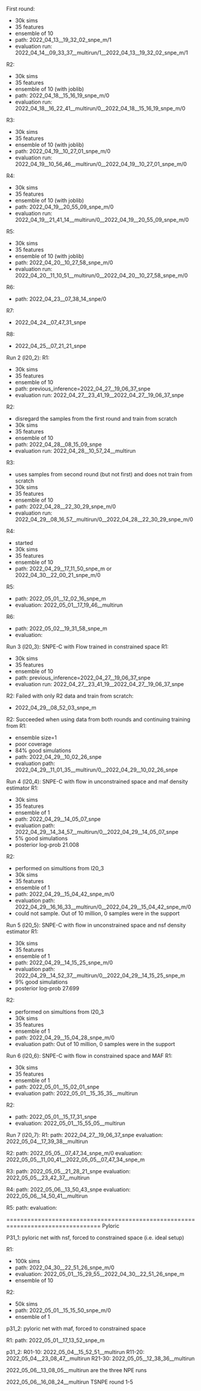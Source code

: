 First round:

- 30k sims
- 35 features
- ensemble of 10
- path: 2022_04_13__19_32_02_snpe_m/1
- evaluation run: 2022_04_14__09_33_37__multirun/1__2022_04_13__19_32_02_snpe_m/1

R2:
- 30k sims
- 35 features
- ensemble of 10 (with joblib)
- path: 2022_04_18__15_16_19_snpe_m/0
- evaluation run: 2022_04_18__16_22_41__multirun/0__2022_04_18__15_16_19_snpe_m/0

R3:
- 30k sims
- 35 features
- ensemble of 10 (with joblib)
- path: 2022_04_19__10_27_01_snpe_m/0
- evaluation run: 2022_04_19__10_56_46__multirun/0__2022_04_19__10_27_01_snpe_m/0

R4:
- 30k sims
- 35 features
- ensemble of 10 (with joblib)
- path: 2022_04_19__20_55_09_snpe_m/0
- evaluation run: 2022_04_19__21_41_14__multirun/0__2022_04_19__20_55_09_snpe_m/0

R5:
- 30k sims
- 35 features
- ensemble of 10 (with joblib)
- path: 2022_04_20__10_27_58_snpe_m/0
- evaluation run: 2022_04_20__11_10_51__multirun/0__2022_04_20__10_27_58_snpe_m/0

R6:
- path: 2022_04_23__07_38_14_snpe/0

R7:
- 2022_04_24__07_47_31_snpe

R8:
- 2022_04_25__07_21_21_snpe









Run 2 (l20_2):
R1:
- 30k sims
- 35 features
- ensemble of 10
- path: previous_inference=2022_04_27__19_06_37_snpe
- evaluation run: 2022_04_27__23_41_19__2022_04_27__19_06_37_snpe


R2: 
- disregard the samples from the first round and train from scratch
- 30k sims
- 35 features
- ensemble of 10
- path: 2022_04_28__08_15_09_snpe
- evaluation run: 2022_04_28__10_57_24__multirun

R3:
- uses samples from second round (but not first) and does not train from scratch
- 30k sims
- 35 features
- ensemble of 10
- path: 2022_04_28__22_30_29_snpe_m/0
- evaluation run: 2022_04_29__08_16_57__multirun/0__2022_04_28__22_30_29_snpe_m/0

R4:
- started
- 30k sims
- 35 features
- ensemble of 10
- path: 2022_04_29__17_11_50_snpe_m or 2022_04_30__22_00_21_snpe_m/0

R5:
- path: 2022_05_01__12_02_16_snpe_m
- evaluation: 2022_05_01__17_19_46__multirun

R6:
- path: 2022_05_02__19_31_58_snpe_m
- evaluation: 




Run 3 (l20_3): SNPE-C with Flow trained in constrained space
R1:
- 30k sims
- 35 features
- ensemble of 10
- path: previous_inference=2022_04_27__19_06_37_snpe
- evaluation run: 2022_04_27__23_41_19__2022_04_27__19_06_37_snpe

R2:
Failed with only R2 data and train from scratch:
- 2022_04_29__08_52_03_snpe_m

R2:
Succeeded when using data from both rounds and continuing training from R1:
- ensemble size=1
- poor coverage
- 84% good simulations
- path: 2022_04_29__10_02_26_snpe
- evaluation path: 2022_04_29__11_01_35__multirun/0__2022_04_29__10_02_26_snpe










Run 4 (l20_4): SNPE-C with flow in unconstrained space and maf density estimator
R1:
- 30k sims
- 35 features
- ensemble of 1
- path: 2022_04_29__14_05_07_snpe
- evaluation path: 2022_04_29__14_34_57__multirun/0__2022_04_29__14_05_07_snpe
- 5% good simulations
- posterior log-prob 21.008

R2:
- performed on simultions from l20_3
- 30k sims
- 35 features
- ensemble of 1
- path: 2022_04_29__15_04_42_snpe_m/0
- evaluation path: 2022_04_29__16_16_33__multirun/0__2022_04_29__15_04_42_snpe_m/0
- could not sample. Out of 10 million, 0 samples were in the support









Run 5 (l20_5): SNPE-C with flow in unconstrained space and nsf density estimator
R1:
- 30k sims
- 35 features
- ensemble of 1
- path: 2022_04_29__14_15_25_snpe_m/0
- evaluation path: 2022_04_29__14_52_37__multirun/0__2022_04_29__14_15_25_snpe_m
- 9% good simulations
- posterior log-prob 27.699

R2:
- performed on simultions from l20_3
- 30k sims
- 35 features
- ensemble of 1
- path: 2022_04_29__15_04_28_snpe_m/0
- evaluation path: Out of 10 million, 0 samples were in the support










Run 6 (l20_6): SNPE-C with flow in constrained space and MAF
R1:
- 30k sims
- 35 features
- ensemble of 1
- path: 2022_05_01__15_02_01_snpe
- evaluation path: 2022_05_01__15_35_35__multirun


R2:
- path: 2022_05_01__15_17_31_snpe
- evaluation: 2022_05_01__15_55_05__multirun










Run 7 (l20_7):
R1:
path: 2022_04_27__19_06_37_snpe
evaluation: 2022_05_04__17_39_38__multirun

R2:
path: 2022_05_05__07_47_34_snpe_m/0
evaluation: 2022_05_05__11_00_41__2022_05_05__07_47_34_snpe_m

R3:
path: 2022_05_05__21_28_21_snpe
evaluation: 2022_05_05__23_42_37__multirun

R4:
path: 2022_05_06__13_50_43_snpe
evaluation: 2022_05_06__14_50_41__multirun

R5:
path: 
evaluation: 






=================================================================================
Pyloric

P31_1: pyloric net with nsf, forced to constrained space (i.e. ideal setup)

R1:
- 100k sims
- path: 2022_04_30__22_51_26_snpe_m/0
- evaluation: 2022_05_01__15_29_55__2022_04_30__22_51_26_snpe_m
- ensemble of 10

R2: 
- 50k sims
- path: 2022_05_01__15_15_50_snpe_m/0
- ensemble of 1

p31_2: pyloric net with maf, forced to constrained space

R1: 
path: 2022_05_01__17_13_52_snpe_m

p31_2:
R01-10: 2022_05_04__15_52_51__multirun
R11-20: 2022_05_04__23_08_47__multirun
R21-30: 2022_05_05__12_38_36__multirun


2022_05_06__13_08_05__multirun are the three NPE runs

2022_05_06__16_08_24__multirun TSNPE round 1-5
